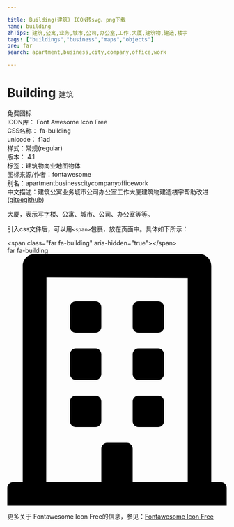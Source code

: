 ```yaml
---

title: Building(建筑) ICON转svg、png下载
name: building
zhTips: 建筑,公寓,业务,城市,公司,办公室,工作,大厦,建筑物,建造,楼宇
tags: ["buildings","business","maps","objects"]
pre: far
search: apartment,business,city,company,office,work

---
```


# Building  <small style="font-size: 60%;font-weight: 100">建筑</small>


<div class="detail-page">
<p>
<span><span class="badge-success badge">免费图标</span> </span>
<br/>
<span>
ICON库：
<span class="badge-secondary badge">Font Awesome Icon Free</span> 
</span>
<br/>
<span>
CSS名称：
<span class="badge-secondary badge">fa-building</span> 
</span>
<br/>
<span>
unicode：
<span class="badge-secondary badge">f1ad</span> 
<copy-btn content='f1ad' btn-title=""></copy-btn>
<copy-btn :content='String.fromCodePoint(parseInt("f1ad", 16))' btn-title="复制U"></copy-btn>
</span><br/><span>样式：<span class="badge-light badge">常规(regular)</span></span>
<br/>
<span>
版本：
<span class="badge-secondary badge">4.1</span> 
</span><br/><span>标签：<span class="badge-light badge"><router-link to="/tags/buildings.html">建筑物</router-link></span><span class="badge-light badge"><router-link to="/tags/business.html">商业</router-link></span><span class="badge-light badge"><router-link to="/tags/maps.html">地图</router-link></span><span class="badge-light badge"><router-link to="/tags/objects.html">物体</router-link></span></span>
<br/>
<span>图标来源/作者：<span class="badge-light badge">fontawesome</span></span> 
<br/>
<span>别名：<span class="badge-light badge">apartment</span><span class="badge-light badge">business</span><span class="badge-light badge">city</span><span class="badge-light badge">company</span><span class="badge-light badge">office</span><span class="badge-light badge">work</span></span><br/><span class="zh-detail">中文描述：<span class="badge-primary badge">建筑</span><span class="badge-primary badge">公寓</span><span class="badge-primary badge">业务</span><span class="badge-primary badge">城市</span><span class="badge-primary badge">公司</span><span class="badge-primary badge">办公室</span><span class="badge-primary badge">工作</span><span class="badge-primary badge">大厦</span><span class="badge-primary badge">建筑物</span><span class="badge-primary badge">建造</span><span class="badge-primary badge">楼宇</span><span class="help-link"><span>帮助改进</span>(<a href="https://gitee.com/liuwave/icon-helper/edit/master/json/fontawesome/regular/building.json" target="_blank" rel="noopener noreferrer">gitee</a><a href="https://github.com/liuwave/icon-helper/edit/master/json/fontawesome/regular/building.json" target="_blank" rel="noopener noreferrer">github</a></span>)</span><br/>
</p>
</div><div class="description description alert alert-light">大厦，表示写字楼、公寓、城市、公司、办公室等等。</div>
<div class="alert alert-dark">
  <i class="far fa-building fa-xs"></i>
  <i class="far fa-building fa-sm"></i>
  <i class="far fa-building fa-lg"></i>
  <i class="far fa-building fa-2x"></i>
  <i class="far fa-building fa-3x"></i>
  <i class="far fa-building fa-5x"></i>
  <i class="far fa-building fa-7x"></i>
</div>
<div>
  <p>引入css文件后，可以用<code>&lt;span&gt;</code>包裹，放在页面中。具体如下所示：    
  </p>
  <div class="alert alert-primary" style="font-size: 14px">
    &lt;span class="far fa-building" aria-hidden="true"&gt;&lt;/span&gt;
    <copy-btn content='<span class="far fa-building" aria-hidden="true"></span>'></copy-btn>
  </div>
  <div class="alert alert-secondary">
    <i class="far fa-building"
    style="font-size: 24px"
    aria-hidden="true"></i> far fa-building
    <copy-btn content="far fa-building" btn-title="复制图标名称"></copy-btn>
  </div>
</div>
<div id="svg" class="svg-wrap">
<svg xmlns="http://www.w3.org/2000/svg" viewBox="0 0 448 512"><path d="M128 148v-40c0-6.6 5.4-12 12-12h40c6.6 0 12 5.4 12 12v40c0 6.6-5.4 12-12 12h-40c-6.6 0-12-5.4-12-12zm140 12h40c6.6 0 12-5.4 12-12v-40c0-6.6-5.4-12-12-12h-40c-6.6 0-12 5.4-12 12v40c0 6.6 5.4 12 12 12zm-128 96h40c6.6 0 12-5.4 12-12v-40c0-6.6-5.4-12-12-12h-40c-6.6 0-12 5.4-12 12v40c0 6.6 5.4 12 12 12zm128 0h40c6.6 0 12-5.4 12-12v-40c0-6.6-5.4-12-12-12h-40c-6.6 0-12 5.4-12 12v40c0 6.6 5.4 12 12 12zm-76 84v-40c0-6.6-5.4-12-12-12h-40c-6.6 0-12 5.4-12 12v40c0 6.6 5.4 12 12 12h40c6.6 0 12-5.4 12-12zm76 12h40c6.6 0 12-5.4 12-12v-40c0-6.6-5.4-12-12-12h-40c-6.6 0-12 5.4-12 12v40c0 6.6 5.4 12 12 12zm180 124v36H0v-36c0-6.6 5.4-12 12-12h19.5V24c0-13.3 10.7-24 24-24h337c13.3 0 24 10.7 24 24v440H436c6.6 0 12 5.4 12 12zM79.5 463H192v-67c0-6.6 5.4-12 12-12h40c6.6 0 12 5.4 12 12v67h112.5V49L80 48l-.5 415z"/></svg>
</div>
<detail full-name='fa-building'></detail>
    
<div><p>更多关于  Fontawesome Icon Free的信息，参见：<a target="_blank" href="https://iconhelper.cn/fontawesome.html">Fontawesome Icon Free</a>
</p></div>
